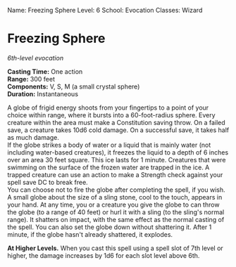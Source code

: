 Name: Freezing Sphere
Level: 6
School: Evocation
Classes: Wizard

# Freezing Sphere 
_6th-level evocation_ 

**Casting Time:** One action    
**Range:** 300 feet    
**Components:** V, S, M (a small crystal sphere)    
**Duration:** Instantaneous 

A globe of frigid energy shoots from your fingertips to a point of your choice within range, where it bursts into a 60-foot-radius sphere. Every creature within the area must make a Constitution saving throw. On a failed save, a creature takes 10d6 cold damage. On a successful save, it takes half as much damage.    
If the globe strikes a body of water or a liquid that is mainly water (not including water-based creatures), it freezes the liquid to a depth of 6 inches over an area 30 feet square. This ice lasts for 1 minute. Creatures that were swimming on the surface of the frozen water are trapped in the ice. A trapped creature can use an action to make a Strength check against your spell save DC to break free.    
You can choose not to fire the globe after completing the spell, if you wish. A small globe about the size of a sling stone, cool to the touch, appears in your hand. At any time, you or a creature you give the globe to can throw the globe (to a range of 40 feet) or hurl it with a sling (to the sling's normal range). It shatters on impact, with the same effect as the normal casting of the spell. You can also set the globe down without shattering it. After 1 minute, if the globe hasn't already shattered, it explodes. 

**At Higher Levels.** When you cast this spell using a spell slot of 7th level or higher, the damage increases by 1d6 for each slot level above 6th.